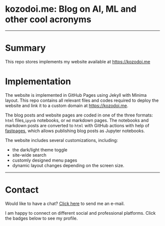 # kozodoi.me: Blog on AI, ML and other cool acronyms


---

# Summary

This repo stores implements my website available at https://kozodoi.me
<!--
The website includes:
- 📜 [my ML blog](https://kozodoi.me/blog/) with tutorials, competition solutions and project findings
- 📁 [my portfolio](https://kozodoi.me/portfolio/) with ML projects on different topics
- 🥇 [my Kaggle solutions](https://kozodoi.me/kaggle/) with links to code and write-ups
- 📚 [my ML publications](https://kozodoi.me/papers/) with paper abstracts and full-text PDFs
- 🗣 [my tech talks](https://kozodoi.me/talks/) with links to presentation slides and talk videos
- 🧩 [my certifications](https://kozodoi.me/certifications/) with links to certificates and completed courses
- 🎓 [my teaching experience](https%//kozodoi&me/teaching/) at the Humboldt University of Berlin

--->

# Implementation 

The website is implemented in GitHub Pages using Jekyll with Minima layout. This repo contains all relevant files and codes required to deploy the website and link it to a custom domain at https://kozodoi.me.

The blog posts and website pages are coded in one of the three formats: `html` files,`ipynb` notebooks,  or `md` markdown pages. The notebooks and markdown posts are converted to `html` with GitHub actions with help of [fastpages](https://github.com/fastai/fastpages), which allows publishing blog posts as Jupyter notebooks. 

The website includes several customizations, including:
- the dark/light theme toggle
- site-wide search
- customly designed menu pages
- dynamic layout changes depending on the screen size. 

---

# Contact

Would like to have a chat? <a href="mailto:abksingh2004@gmail.com">Click here</a> to send me an e-mail.

I am happy to connect on different social and professional platforms. Click the badges below to see my profile.
<!--
[![Linkedin](https://img.shields.io/badge/-LinkedIn-306EA8?style=flat&logo=Linkedin&logoColor=white&link=https://www.linkedin.com/in/kozodoi/)](https://www.linkedin.com/in/kozodoi/) 
[![Twitter](https://img.shields.io/badge/-Twitter-4B9AE5?style=flat&logo=Twitter&logoColor=white&link=https://www.twitter.com/n_kozodoi)](https://www.twitter.com/n_kozodoi)
[![Kaggle](https://img.shields.io/badge/-Kaggle-5DB0DB?style=flat&logo=Kaggle&logoColor=white&link=https://www.kaggle.com/kozodoi)](https://www.kaggle.com/kozodoi)
[![GitHub](https://img.shields.io/badge/-GitHub-2F2F2F?style=flat&logo=github&logoColor=white&link=https://www.github.com/kozodoi)](https://www.github.com/kozodoi)
[![Google Scholar](https://img.shields.io/badge/-Google_Scholar-676767?style=flat&logo=google-scholar&logoColor=white&link=https://scholar.google.com/citations?user=58tMuD0AAAAJ&amp;hl=en)](https://scholar.google.com/citations?user=58tMuD0AAAAJ&amp;hl=en)
[![Tea](https://img.shields.io/badge/-Buy_me_a_tea-yellow?style=flat&logo=buymeacoffee&logoColor=white&link=https://www.buymeacoffee.com/kozodoi)](https://www.buymeacoffee.com/kozodoi)
-->
